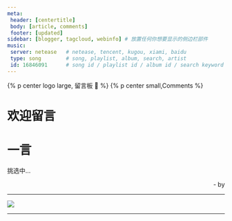 ```yaml
---
meta:
 header: [centertitle]
 body: [article, comments]
 footer: [updated]
sidebar: [blogger, tagcloud, webinfo] # 放置任何你想要显示的侧边栏部件
music:
 server: netease   # netease, tencent, kugou, xiami, baidu
 type: song        # song, playlist, album, search, artist
 id: 16846091      # song id / playlist id / album id / search keyword
---
```


{% p center logo large, 留言板 📘 %}
{% p center small,Comments %}


# 欢迎留言 <i class="fas fa-signature"></i><i class="fas fa-pen-nib"></i>


<div class="poem-wrap">
  <div class="poem-border poem-left"></div>
  <div class="poem-border poem-right"></div>
    <h1>一言</h1>
    <p id="poem">挑选中...</p>
    <p id="info"></p>
    <p style="text-align:right" color="#696969" id="creator">- by</p>
</div>

***

![](https://es-blogimg.oss-cn-hangzhou.aliyuncs.com/img/wallhaven-42kgzg%20%281%29.png)

***

<!-- 老式写法，兼容性最好; 支持 IE -->
<script>
  var xhr = new XMLHttpRequest();
  xhr.open('get', 'https://v1.hitokoto.cn');
  var hitokotoText = document.getElementById("poem");
  var hitokotoFrom = document.getElementById('info');
  var hitokotoCreator = document.getElementById('creator');
  xhr.onreadystatechange = function () {
    if (xhr.readyState === 4) {
      var data = JSON.parse(xhr.responseText);
      console.log("==data", data)
      hitokotoText.innerText = data.hitokoto
      if (data.from_who != null) {
        hitokotoFrom.innerText = (data.from_who + " · " + "《 " + data.from + " 》")
      } else {
        hitokotoFrom.innerText = data.from
      }
      if (data.creator != null) {
        hitokotoCreator.innerText = ("- by " + data.creator)
      } else {
        hitokotoCreator.innerText = ""
      }
    } else {
        hitokotoText.innerText = "获取出错啦"
    }
  }
  xhr.send();
</script>

<!-- <script>
    $.get("https://v1.hitokoto.cn?c=i&c=j", function (data, status) {
        if (status == 'success') {
            $('#poem').html(data.hitokoto);
            if (data.from_who != null) {
                $('#info').html(data.from_who + " · " + "《 " + data.from + " 》");
            } else {
                $('#info').html(data.from);
            }
        } else {
            $('#poem').html("获取出错啦");
        }
    });
</script> -->
